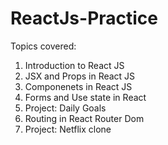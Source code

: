 # ReactJs-Practice
Topics covered:
1. Introduction to React JS
2. JSX and Props in React JS
3. Componenets in React JS
4. Forms and Use state in React
5. Project: Daily Goals
6. Routing in React Router Dom
7. Project: Netflix clone
